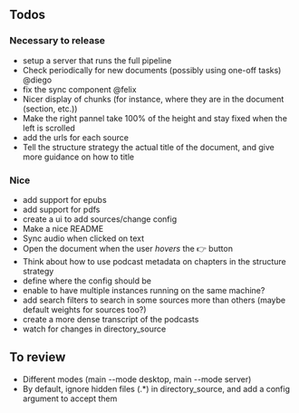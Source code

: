 ## Todos

### Necessary to release
- setup a server that runs the full pipeline
- Check periodically for new documents (possibly using one-off tasks) @diego
- fix the sync component @felix
- Nicer display of chunks (for instance, where they are in the document (section, etc.))
- Make the right pannel take 100% of the height and stay fixed when the left is scrolled
- add the urls for each source
- Tell the structure strategy the actual title of the document, and give more guidance on how to title

### Nice
- add support for epubs
- add support for pdfs
- create a ui to add sources/change config
- Make a nice README
- Sync audio when clicked on text
- Open the document when the user *hovers* the 👉 button
- Think about how to use podcast metadata on chapters in the structure strategy
- define where the config should be
- enable to have multiple instances running on the same machine?
- add search filters to search in some sources more than others (maybe default weights for sources too?)
- create a more dense transcript of the podcasts
- watch for changes in directory_source

## To review
- Different modes (main --mode desktop, main --mode server)
- By default, ignore hidden files (.*) in directory_source, and add a config argument to accept them
